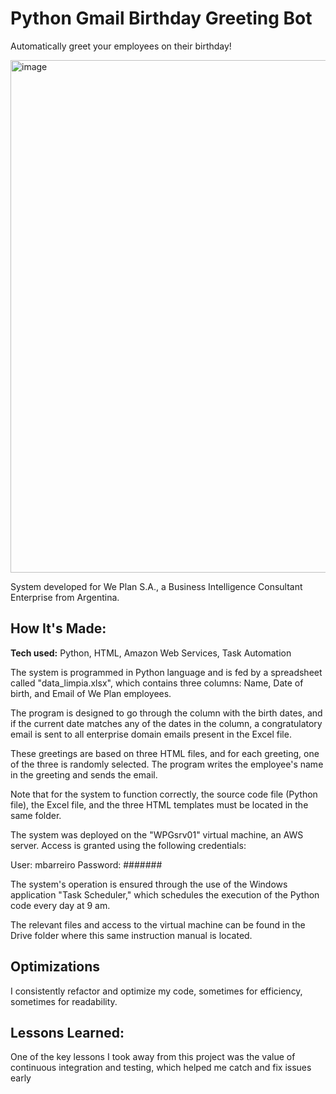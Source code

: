 # Python Gmail Birthday Greeting Bot  

Automatically greet your employees on their birthday!

<img width="820" alt="image" src="https://user-images.githubusercontent.com/103281038/230751479-d0cc4e13-69d9-4cb1-bf40-86bd2071882f.png">


System developed for We Plan S.A., a Business Intelligence Consultant Enterprise from Argentina.

## How It's Made:

**Tech used:** Python, HTML, Amazon Web Services, Task Automation

The system is programmed in Python language and is fed by a spreadsheet called "data_limpia.xlsx", which contains three columns: Name, Date of birth, and Email of We Plan employees.

The program is designed to go through the column with the birth dates, and if the current date matches any of the dates in the column, a congratulatory email is sent to all enterprise domain emails present in the Excel file.

These greetings are based on three HTML files, and for each greeting, one of the three is randomly selected. The program writes the employee's name in the greeting and sends the email.

Note that for the system to function correctly, the source code file (Python file), the Excel file, and the three HTML templates must be located in the same folder.

The system was deployed on the "WPGsrv01" virtual machine, an AWS server. Access is granted using the following credentials:

User: mbarreiro
Password: #######

The system's operation is ensured through the use of the Windows application "Task Scheduler," which schedules the execution of the Python code every day at 9 am.

The relevant files and access to the virtual machine can be found in the Drive folder where this same instruction manual is located.

## Optimizations

I consistently refactor and optimize my code, sometimes for efficiency, sometimes for readability.

## Lessons Learned:

One of the key lessons I took away from this project was the value of continuous integration and testing, which helped me catch and fix issues early 
